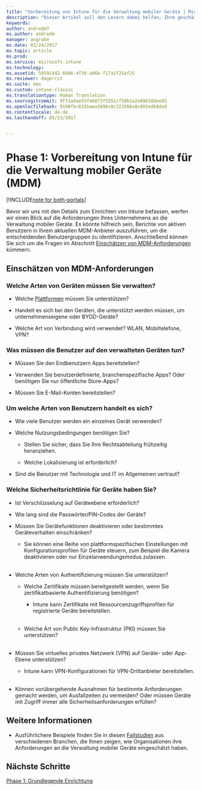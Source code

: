 ```yaml
---
title: "Vorbereitung von Intune für die Verwaltung mobiler Geräte | Microsoft-Dokumentation"
description: "Dieser Artikel soll den Lesern dabei helfen, Ihre geschäftlichen und technischen Anforderungen vor der Migration zu Intune zu evaluieren."
keywords: 
author: andredm7
ms.author: andredm
manager: angrobe
ms.date: 03/24/2017
ms.topic: article
ms.prod: 
ms.service: microsoft-intune
ms.technology: 
ms.assetid: 58591442-6606-4f39-a06b-f17a1f25af25
ms.reviewer: dagerrit
ms.suite: ems
ms.custom: intune-classic
ms.translationtype: Human Translation
ms.sourcegitcommit: 9ff1adae93fe6873f5551cf58b1a2e89638dee85
ms.openlocfilehash: 9108fbc615baea5896c0c323566a0c092ed68da0
ms.contentlocale: de-de
ms.lasthandoff: 05/23/2017


---
```


# <a name="phase-1-prepare-intune-for-mobile-device-management-mdm"></a>Phase 1: Vorbereitung von Intune für die Verwaltung mobiler Geräte (MDM)

[!INCLUDE[note for both-portals](../includes/note-for-both-portals.md)]

Bevor wir uns mit den Details zum Einrichten von Intune befassen, werfen wir einen Blick auf die Anforderungen Ihres Unternehmens an die Verwaltung mobiler Geräte. Es könnte hilfreich sein, Berichte von aktiven Benutzern in Ihrem aktuellen MDM-Anbieter auszuführen, um die entscheidenden Benutzergruppen zu identifizieren. Anschließend können Sie sich um die Fragen im Abschnitt [Einschätzen von MDM-Anforderungen](/intune-classic/plan-design/migration-phase1-prepare-intune-for-mobile-device-management#assess-mdm-requirements) kümmern.

## <a name="assess-mdm-requirements"></a>Einschätzen von MDM-Anforderungen

### <a name="what-kinds-of-devices-do-you-need-to-manage"></a>Welche Arten von Geräten müssen Sie verwalten?

-   Welche [Plattformen](/intune-classic/get-started/supported-mobile-devices-and-computers) müssen Sie unterstützen?

-   Handelt es sich bei den Geräten, die unterstützt werden müssen, um unternehmenseigene oder BYOD-Geräte?

-   Welche Art von Verbindung wird verwendet? WLAN, Mobiltelefone, VPN?

### <a name="what-do-your-users-need-to-do-on-managed-devices"></a>Was müssen die Benutzer auf den verwalteten Geräten tun?

-   Müssen Sie den Endbenutzern Apps bereitstellen?

-   Verwenden Sie benutzerdefinierte, branchenspezifische Apps? Oder benötigen Sie nur öffentliche Store-Apps?

-   Müssen Sie E-Mail-Konten bereitstellen?

### <a name="what-kinds-of-users"></a>Um welche Arten von Benutzern handelt es sich?

-   Wie viele Benutzer werden ein einzelnes Gerät verwenden?

-   Welche Nutzungsbedingungen benötigen Sie?

    -   Stellen Sie sicher, dass Sie Ihre Rechtsabteilung frühzeitig heranziehen.

    -   Welche Lokalisierung ist erforderlich?

-   Sind die Benutzer mit Technologie und IT im Allgemeinen vertraut?

### <a name="what-is-your-device-security-policy"></a>Welche Sicherheitsrichtlinie für Geräte haben Sie?

-   Ist Verschlüsselung auf Geräteebene erforderlich?

-   Wie lang sind die Passwörter/PIN-Codes der Geräte?

-   Müssen Sie Gerätefunktionen deaktivieren oder bestimmtes Geräteverhalten einschränken?

    -   Sie können eine Reihe von plattformspezifischen Einstellungen mit Konfigurationsprofilen für Geräte steuern, zum Beispiel die Kamera deaktivieren oder nur Einzelanwendungsmodus zulassen.
<br></br>
-   Welche Arten von Authentifizierung müssen Sie unterstützen?

    -   Welche Zertifikate müssen bereitgestellt werden, wenn Sie zertifikatbasierte Authentifizierung benötigen?

        -   Intune kann Zertifikate mit Ressourcenzugriffsprofilen für registrierte Geräte bereitstellen.
<br></br>
    -   Welche Art von Public Key-Infrastruktur (PKI) müssen Sie unterstützen?
<br></br>
-   Müssen Sie virtuelles privates Netzwerk (VPN) auf Geräte- oder App-Ebene unterstützen?

    -   Intune kann VPN-Konfigurationen für VPN-Drittanbieter bereitstellen.
<br></br>
-   Können vorübergehende Ausnahmen für bestimmte Anforderungen gemacht werden, um Ausfallzeiten zu vermeiden? Oder müssen Geräte mit Zugriff immer alle Sicherheitsanforderungen erfüllen?

## <a name="additional-information"></a>Weitere Informationen

-   Ausführlichere Beispiele finden Sie in diesen [Fallstudien](https://customers.microsoft.com/story/mwh-global-now-part-of-stantec-secures-mobile-devices-with-intune) aus verschiedenen Branchen, die Ihnen zeigen, wie Organisationen ihre Anforderungen an die Verwaltung mobiler Geräte eingeschätzt haben.

## <a name="next-steps"></a>Nächste Schritte

[Phase 1: Grundlegende Einrichtung](/intune-classic/plan-design/migration-phase1-basic-setup)

